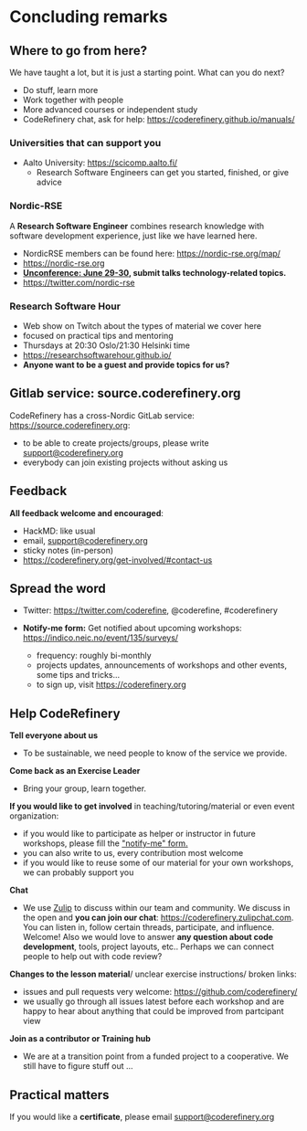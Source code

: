 # Concluding remarks


## Where to go from here?

We have taught a lot, but it is just a starting point.  What can you
do next?

* Do stuff, learn more
* Work together with people
* More advanced courses or independent study
* CodeRefinery chat, ask for help: https://coderefinery.github.io/manuals/

### Universities that can support you

* Aalto University: https://scicomp.aalto.fi/
  * Research Software Engineers can get you started, finished, or give
    advice

### Nordic-RSE

A **Research Software Engineer** combines research knowledge with
software development experience, just like we have learned here.

- NordicRSE members can be found here: https://nordic-rse.org/map/
- https://nordic-rse.org
- **[Unconference: June 29-30](https://nordic-rse.org/events/2021-online-unconference/),
  submit talks technology-related topics.**
- https://twitter.com/nordic-rse

### Research Software Hour

- Web show on Twitch about the types of material we cover here
- focused on practical tips and mentoring
- Thursdays at 20:30 Oslo/21:30 Helsinki time
- https://researchsoftwarehour.github.io/
- **Anyone want to be a guest and provide topics for us?**



## Gitlab service: source.coderefinery.org

CodeRefinery has a cross-Nordic GitLab service: https://source.coderefinery.org:

- to be able to create projects/groups, please write support@coderefinery.org
- everybody can join existing projects without asking us



## Feedback

**All feedback welcome and encouraged**:
- HackMD: like usual
- email, support@coderefinery.org
- sticky notes (in-person)
- https://coderefinery.org/get-involved/#contact-us



## Spread the word

- Twitter: https://twitter.com/coderefine, @coderefine, #coderefinery

- **Notify-me form:** Get notified about upcoming workshops: https://indico.neic.no/event/135/surveys/

  - frequency: roughly bi-monthly
  - projects updates, announcements of workshops and other events, some tips and tricks...
  - to sign up, visit https://coderefinery.org




## Help CodeRefinery

**Tell everyone about us**
- To be sustainable, we need people to know of the service we provide.

**Come back as an Exercise Leader**
- Bring your group, learn together.

**If you would like to get involved** in teaching/tutoring/material or even event organization:
  - if you would like to participate as helper or instructor in future workshops, please fill the ["notify-me" form.](https://indico.neic.no/event/135/surveys/)
  - you can also write to us, every contribution most welcome
  - if you would like to reuse some of our material for your own workshops, we can probably support you

**Chat**
- We use [Zulip](https://zulipchat.com) to discuss within our team and community.
  We discuss in the open and **you can join our chat**: https://coderefinery.zulipchat.com.
  You can listen in, follow certain threads, participate, and influence.
  Welcome!  Also we would love to answer **any question about code development**,
  tools, project layouts, etc.. Perhaps we can connect people to help out with code
  review?

**Changes to the lesson material**/ unclear exercise instructions/ broken links:
- issues and pull requests very welcome: https://github.com/coderefinery/
- we usually go through all issues latest before each workshop and are happy to hear about anything that could be improved from partcipant view

**Join as a contributor or Training hub**
- We are at a transition point from a funded project to a
  cooperative. We still have to figure stuff out ...



## Practical matters

If you would like a **certificate**, please email support@coderefinery.org
